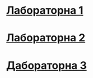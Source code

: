 # [Лабораторна 1](https://github.com/Oleh-Hrytsyk/Oleh_Hrytsyk.git)
# [Лабораторна 2](https://github.com/Oleh-Hrytsyk/Oleh_Hrytsyk/tree/master/lab2)
# [Дабораторна 3](https://github.com/Oleh-Hrytsyk/Oleh_Hrytsyk/tree/master/lab3)
